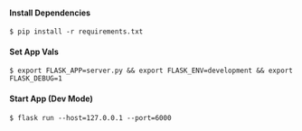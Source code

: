 <h4>Install Dependencies</h4>

```
$ pip install -r requirements.txt
```

<h4>Set App Vals</h4>

```
$ export FLASK_APP=server.py && export FLASK_ENV=development && export FLASK_DEBUG=1
```

<h4>Start App (Dev Mode)</h4>

```
$ flask run --host=127.0.0.1 --port=6000
```
